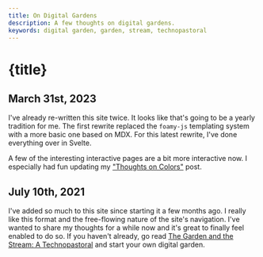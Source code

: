 ```yaml
---
title: On Digital Gardens
description: A few thoughts on digital gardens.
keywords: digital garden, garden, stream, technopastoral
---
```


# {title}

## March 31st, 2023

I've already re-written this site twice. It looks like that's going to be a yearly tradition for me. The first rewrite replaced the `foamy-js` templating system with a more basic one based on MDX. For this latest
rewrite, I've done everything over in Svelte.

A few of the interesting interactive pages are a bit more interactive now. I especially had fun updating my ["Thoughts on Colors"](colors) post.

## July 10th, 2021

I've added so much to this site since starting it a few months ago. I really like this format and the free-flowing nature of the site's navigation. I've wanted to share my thoughts for a while now and it's great to finally feel enabled to do so. If you haven't already, go read [The Garden and the Stream: A Technopastoral][technopastoral] and start your own digital garden.

[technopastoral]: https://hapgood.us/2015/10/17/the-garden-and-the-stream-a-technopastoral/
